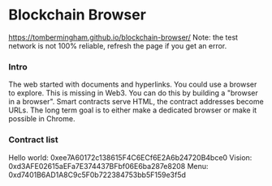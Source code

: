 # Blockchain Browser
https://tombermingham.github.io/blockchain-browser/
Note: the test network is not 100% reliable, refresh the page if you get an error.

### Intro
The web started with documents and hyperlinks. You could use a browser to explore. This is missing in Web3.
You can do this by building a "browser in a browser".
Smart contracts serve HTML, the contract addresses become URLs.
The long term goal is to either make a dedicated browser or make it possible in Chrome.

### Contract list
Hello world: 0xee7A60172c138615F4C6ECf6E2A6b24720B4bce0
Vision: 0xd3AFE02615aEFa7E374437BFbf06E6ba287e8208
Menu: 0xd7401B6AD1A8C9c5F0b722384753bb5F159e3f5d
